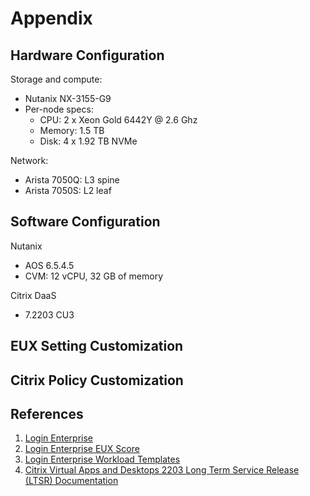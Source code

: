 # Appendix

## Hardware Configuration

Storage and compute:

- Nutanix NX-3155-G9
- Per-node specs:
  - CPU: 2 x Xeon Gold 6442Y @ 2.6 Ghz
  - Memory: 1.5 TB
  - Disk: 4 x 1.92 TB NVMe

Network:

- Arista 7050Q: L3 spine
- Arista 7050S: L2 leaf

## Software Configuration

Nutanix

- AOS 6.5.4.5
- CVM: 12 vCPU, 32 GB of memory

Citrix DaaS

- 7.2203 CU3

## EUX Setting Customization

## Citrix Policy Customization

## References

1.  [Login Enterprise](https://www.loginvsi.com/)
2.  [Login Enterprise EUX Score](https://support.loginvsi.com/hc/en-us/articles/4408717958162-Login-Enterprise-EUX-Score-#h_01GS8W30049HVB851TX60TDKS3)
3.  [Login Enterprise Workload Templates](https://support.loginvsi.com/hc/en-us/sections/360001765419-Workload-Templates)
4.  [Citrix Virtual Apps and Desktops 2203 Long Term Service Release (LTSR) Documentation](https://docs.citrix.com/en-us/citrix-virtual-apps-desktops/2203-ltsr/)

